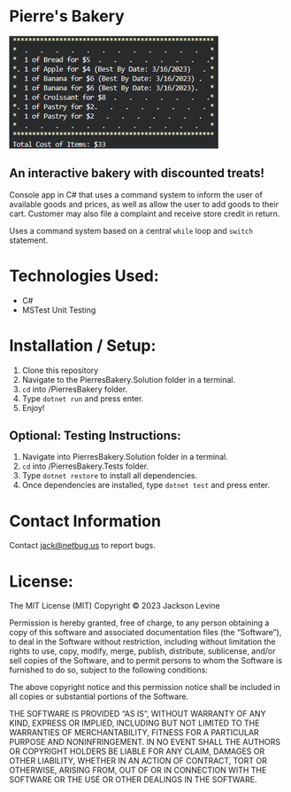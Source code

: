 # Pierre's Bakery
![image](./image.png)

## An interactive bakery with discounted treats!

Console app in C# that uses a command system to inform the user of available goods and prices, as well as allow the user to add goods to their cart. Customer may also file a complaint and receive store credit in return.

Uses a command system based on a central `while` loop and `switch` statement.

# Technologies Used:
* C#
* MSTest Unit Testing

# Installation / Setup:

1. Clone this repository
2. Navigate to the PierresBakery.Solution folder in a terminal.
3. `cd` into /PierresBakery folder.
4. Type `dotnet run` and press enter.
5. Enjoy!

## Optional: Testing Instructions:

1. Navigate into PierresBakery.Solution folder in a terminal.
2. `cd` into /PierresBakery.Tests folder.
3. Type `dotnet restore` to install all dependencies.
4. Once dependencies are installed, type `dotnet test` and press enter.

# Contact Information

Contact jack@netbug.us to report bugs.

# License:

The MIT License (MIT)
Copyright © 2023 Jackson Levine

Permission is hereby granted, free of charge, to any person obtaining a copy of this software and associated documentation files (the “Software”), to deal in the Software without restriction, including without limitation the rights to use, copy, modify, merge, publish, distribute, sublicense, and/or sell copies of the Software, and to permit persons to whom the Software is furnished to do so, subject to the following conditions:

The above copyright notice and this permission notice shall be included in all copies or substantial portions of the Software.

THE SOFTWARE IS PROVIDED “AS IS”, WITHOUT WARRANTY OF ANY KIND, EXPRESS OR IMPLIED, INCLUDING BUT NOT LIMITED TO THE WARRANTIES OF MERCHANTABILITY, FITNESS FOR A PARTICULAR PURPOSE AND NONINFRINGEMENT. IN NO EVENT SHALL THE AUTHORS OR COPYRIGHT HOLDERS BE LIABLE FOR ANY CLAIM, DAMAGES OR OTHER LIABILITY, WHETHER IN AN ACTION OF CONTRACT, TORT OR OTHERWISE, ARISING FROM, OUT OF OR IN CONNECTION WITH THE SOFTWARE OR THE USE OR OTHER DEALINGS IN THE SOFTWARE.



